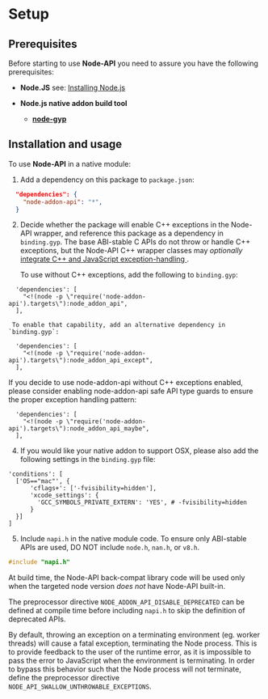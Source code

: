 # Setup

## Prerequisites

Before starting to use **Node-API** you need to assure you have the following
prerequisites:

* **Node.JS** see: [Installing Node.js](https://nodejs.org/)

* **Node.js native addon build tool**

  - **[node-gyp](node-gyp.md)**

## Installation and usage

To use **Node-API** in a native module:

  1. Add a dependency on this package to `package.json`:

```json
  "dependencies": {
    "node-addon-api": "*",
  }
```

  2. Decide whether the package will enable C++ exceptions in the Node-API
     wrapper, and reference this package as a dependency in `binding.gyp`.
     The base ABI-stable C APIs do not throw or handle C++ exceptions, but the
     Node-API C++ wrapper classes may _optionally_
     [integrate C++ and JavaScript exception-handling
     ](https://github.com/nodejs/node-addon-api/blob/HEAD/doc/error_handling.md).

     To use without C++ exceptions, add the following to `binding.gyp`:

```gyp
  'dependencies': [
    "<!(node -p \"require('node-addon-api').targets\"):node_addon_api",
  ],
```

     To enable that capability, add an alternative dependency in `binding.gyp`:

```gyp
  'dependencies': [
    "<!(node -p \"require('node-addon-api').targets\"):node_addon_api_except",
  ],
```

  If you decide to use node-addon-api without C++ exceptions enabled, please
  consider enabling node-addon-api safe API type guards to ensure the proper
  exception handling pattern:

```gyp
  'dependencies': [
    "<!(node -p \"require('node-addon-api').targets\"):node_addon_api_maybe",
  ],
```

  4. If you would like your native addon to support OSX, please also add the
  following settings in the `binding.gyp` file:

  ```gyp
  'conditions': [
    ['OS=="mac"', {
        'cflags+': ['-fvisibility=hidden'],
        'xcode_settings': {
          'GCC_SYMBOLS_PRIVATE_EXTERN': 'YES', # -fvisibility=hidden
        }
    }]
  ]
  ```

  5. Include `napi.h` in the native module code.
     To ensure only ABI-stable APIs are used, DO NOT include
     `node.h`, `nan.h`, or `v8.h`.

```C++
#include "napi.h"
```

At build time, the Node-API back-compat library code will be used only when the
targeted node version *does not* have Node-API built-in.

The preprocessor directive `NODE_ADDON_API_DISABLE_DEPRECATED` can be defined at
compile time before including `napi.h` to skip the definition of deprecated APIs.

By default, throwing an exception on a terminating environment (eg. worker
threads) will cause a fatal exception, terminating the Node process. This is to
provide feedback to the user of the runtime error, as it is impossible to pass
the error to JavaScript when the environment is terminating. In order to bypass
this behavior such that the Node process will not terminate, define the
preprocessor directive `NODE_API_SWALLOW_UNTHROWABLE_EXCEPTIONS`.
